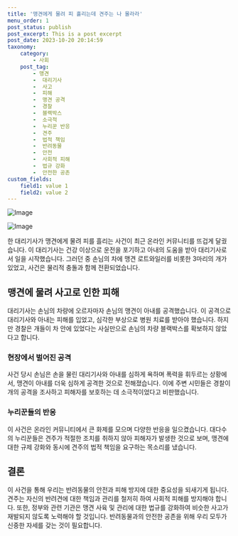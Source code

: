 ```yaml
---
title: '맹견에게 물려 피 흘리는데 견주는 나 몰라라'
menu_order: 1
post_status: publish
post_excerpt: This is a post excerpt
post_date: 2023-10-20 20:14:59
taxonomy:
    category:
        - 사회
    post_tag:
        - 맹견
        -  대리기사
        -  사고
        -  피해
        -  맹견 공격
        -  경찰
        -  블랙박스
        -  소극적
        -  누리꾼 반응
        -  견주
        -  법적 책임
        -  반려동물
        -  안전
        -  사회적 피해
        -  법규 강화
        -  안전한 공존
custom_fields:
    field1: value 1
    field2: value 2
---
```


![Image](https://imgnews.pstatic.net/image/055/2024/02/06/0001128875_002_20240206173801189.jpg?type=w647)

![Image](https://imgnews.pstatic.net/image/055/2024/02/06/0001128875_003_20240206173801214.jpg?type=w647)


한 대리기사가 맹견에게 물려 피를 흘리는 사건이 최근 온라인 커뮤니티를 뜨겁게 달궜습니다. 이 대리기사는 건강 이상으로 운전을 포기하고 아내의 도움을 받아 대리기사로서 일을 시작했습니다. 그러던 중 손님의 차에 맹견 로트와일러를 비롯한 3마리의 개가 있었고, 사건은 물리적 충돌과 함께 전환되었습니다. 

## 맹견에 물려 사고로 인한 피해
대리기사는 손님의 차량에 오르자마자 손님의 맹견이 아내를 공격했습니다. 이 공격으로 대리기사와 아내는 피해를 입었고, 심각한 부상으로 병원 치료를 받아야 했습니다. 하지만 경찰은 개들이 차 안에 있었다는 사실만으로 손님의 차량 블랙박스를 확보하지 않았다고 합니다.

### 현장에서 벌어진 공격
사건 당시 손님은 손을 물린 대리기사와 아내를 심하게 욕하며 폭력을 휘두르는 상황에서, 맹견이 아내를 더욱 심하게 공격한 것으로 전해졌습니다. 이에 주변 시민들은 경찰이 개의 공격을 조사하고 피해자를 보호하는 데 소극적이었다고 비판했습니다.

### 누리꾼들의 반응
이 사건은 온라인 커뮤니티에서 큰 화제를 모으며 다양한 반응을 일으켰습니다. 대다수의 누리꾼들은 견주가 적절한 조치를 취하지 않아 피해자가 발생한 것으로 보며, 맹견에 대한 규제 강화와 동시에 견주의 법적 책임을 요구하는 목소리를 냈습니다.

## 결론
이 사건을 통해 우리는 반려동물의 안전과 피해 방지에 대한 중요성을 되새기게 됩니다. 견주는 자신의 반려견에 대한 책임과 관리를 철저히 하여 사회적 피해를 방지해야 합니다. 또한, 정부와 관련 기관은 맹견 사육 및 관리에 대한 법규를 강화하여 비슷한 사고가 재발되지 않도록 노력해야 할 것입니다. 반려동물과의 안전한 공존을 위해 우리 모두가 신중한 자세를 갖는 것이 필요합니다.
